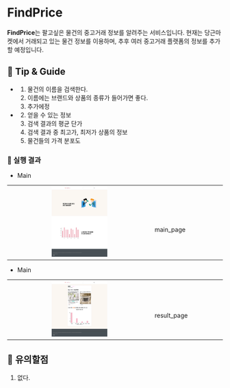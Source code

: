 # FindPrice
**FindPrice**는 팔고싶은 물건의 중고거래 정보를 알려주는 서비스입니다. 
현재는 당근마켓에서 거래되고 있는 물건 정보를 이용하며, 추후 여러 중고거래 플랫폼의 정보를 추가할 예정입니다.

## 🔧 Tip & Guide

* 1. 물건의 이름을 검색한다.
	1. 이름에는 브랜드와 상품의 종류가 들어가면 좋다.
	2. 추가에정
	
* 2. 얻을 수 있는 정보
	1. 검색 결과의 평균 단가
	2. 검색 결과 중 최고가, 최저가 상품의 정보
    3. 물건들의 가격 분포도 

### 🌠 실행 결과 

- Main <br>
<table>
	<tbody>
		<tr>
            <td rowspan="6">
                <div align="center">
                    <img src="./src/images/main.png" width="40%" height="50%">
                </div>
            </td>
            <td width="33%"></td>
        </tr>
	<tr>
	    <td>main_page</td>
	</tr>
    </tbody>
</table>

- Main <br>
<table>
	<tbody>
		<tr>
            <td rowspan="6">
                <div align="center">
                    <img src="./src/images/result_page.png" width="40%" height="50%">
                </div>
            </td>
            <td width="33%"></td>
        </tr>
	<tr>
	    <td>result_page</td>
	</tr>
    </tbody>
</table>

## 💬 유의할점
  1. 없다. 
